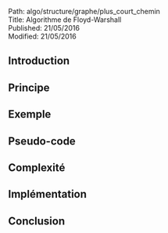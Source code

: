 Path: algo/structure/graphe/plus_court_chemin  
Title: Algorithme de Floyd-Warshall  
Published: 21/05/2016  
Modified: 21/05/2016  

## Introduction

## Principe

## Exemple

## Pseudo-code

## Complexité

## Implémentation

## Conclusion
